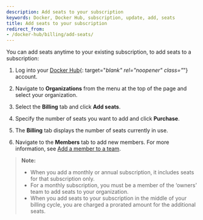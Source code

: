 ```yaml
---
description: Add seats to your subscription
keywords: Docker, Docker Hub, subscription, update, add, seats
title: Add seats to your subscription
redirect_from:
- /docker-hub/billing/add-seats/
---
```


You can add seats anytime to your existing subscription,
to add seats to a subscription:

1. Log into your [Docker Hub](https://hub.docker.com){: target="_blank" rel="noopener" class="_"} account.

2. Navigate to **Organizations** from the menu at the top of the page and select your organization.

3. Select the **Billing** tab and click **Add seats**.

4. Specify the number of seats you want to add and click **Purchase**.

5. The **Billing** tab displays the number of seats currently in use.

6. Navigate to the **Members** tab to add new members. For more information, see [Add a member to a team](../docker-hub/members.md).

> **Note:**
>
>- When you add a monthly or annual subscription, it includes seats for that subscription only.
>- For a monthly subscription, you must be a member of the ‘owners’ team to add seats to your organization.
>- When you add seats to your subscription in the middle of your billing cycle, you are charged a prorated amount for the additional seats.